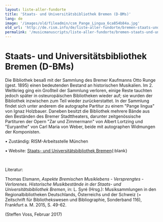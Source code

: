 ```yaml
---
layout: liste-aller-fundorte
title: 'Staats- und Universitätsbibliothek Bremen (D-BMs)'
lang: de
image: '/images/old/fileadmin/csm_Pange_Lingua_6ca854b84a.jpg'
old_url: 'http://de.rism.info/de/liste-aller-fundorte/bremen-staats-und-universitaetsbibliothek-d-bms.html'
permalink: '/musicmanuscripts/liste-aller-fundorte/bremen-staats-und-universitaetsbibliothek-d-bms.html'
---
```



# Staats- und Universitätsbibliothek Bremen (D-BMs)


Die Bibliothek besaß mit der Sammlung des Bremer Kaufmanns Otto Runge (gest. 1895) einen bedeutenden Bestand an historischen Musikalien. Im 2. Weltkrieg ging ein Großteil der Sammlung verloren, einige Reste tauchten jedoch später in osteuropäischen Bibliotheken wieder auf; sie wurden der Bibliothek inzwischen zum Teil wieder zurückerstattet. In der Sammlung findet sich unter anderem die autographe Partitur zu einem "Pange lingua" von Ignaz Holzbauer. Daneben besitzt die Bibliothek mehrere Bände aus den Beständen des Bremer Stadttheaters, darunter zeitgenössische Partituren der Opern "Zar und Zimmermann" von Albert Lortzing und "Euryanthe" von Carl Maria von Weber, beide mit autographen Widmungen der Komponisten.

• Zuständig: RISM-Arbeitsstelle München

• Website: [Staats- und Universitätsbibliothek Bremen](https://suub.uni-bremen.de/ "Opens external link in new window"){:blank}

&nbsp;

Literatur:

Thomas Elsmann,&nbsp;_Aspekte Bremischen Musiklebens - Versprengtes - Verlorenes. Historische Musikbestände in der Staats- und Universitätsbibliothek Bremen_, in: L. Syré (Hrsg.): Musiksammlungen in den Regionalbibliotheken Deutschlands, Österreichs und der Schweiz (= Zeitschrift für Bibliothekswesen und Bibliographie, Sonderband 116), Frankfurt a. M. 2015, S. 49-62.

(Steffen Voss, Februar 2017)

